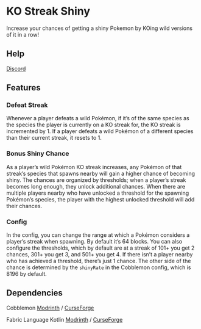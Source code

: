 # KO Streak Shiny

Increase your chances of getting a shiny Pokemon by KOing wild versions of it in a row!

## Help

[Discord](https://discord.com/invite/WKAR27SdSv)

## Features

### Defeat Streak

Whenever a player defeats a wild Pokémon, if it’s of the same species as the species the player is currently on a KO streak for, the KO streak is incremented by 1. If a player defeats a wild Pokémon of a different species than their current streak, it resets to 1.

### Bonus Shiny Chance

As a player’s wild Pokémon KO streak increases, any Pokémon of that streak’s species that spawns nearby will gain a higher chance of becoming shiny. The chances are organized by thresholds; when a player’s streak becomes long enough, they unlock additional chances. When there are multiple players nearby who have unlocked a threshold for the spawning Pokémon’s species, the player with the highest unlocked threshold will add their chances.

### Config

In the config, you can change the range at which a Pokémon considers a player’s streak when spawning. By default it’s 64 blocks. You can also configure the thresholds, which by default are at a streak of 101+ you get 2 chances, 301+ you get 3, and 501+ you get 4. If there isn’t a player nearby who has achieved a threshold, there’s just 1 chance. The other side of the chance is determined by the `shinyRate` in the Cobblemon config, which is 8196 by default.

## Dependencies

Cobblemon [Modrinth](https://modrinth.com/mod/cobblemon) / [CurseForge](https://www.curseforge.com/minecraft/mc-mods/cobblemon)

Fabric Language Kotlin [Modrinth](https://modrinth.com/mod/fabric-language-kotlin) / [CurseForge](https://www.curseforge.com/minecraft/mc-mods/fabric-language-kotlin)
